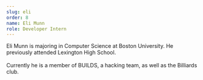 ```yaml
---
slug: eli
order: 8
name: Eli Munn
role: Developer Intern
---
```


Eli Munn is majoring in Computer Science at Boston University. He previously attended Lexington High School.
<br /><br />
Currently he is a member of BUILDS, a hacking team, as well as the Billiards club.
